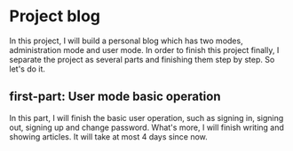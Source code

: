 # Project blog
In this project, I will build a personal blog which has two modes, administration mode and user mode. In order to finish this project finally, I separate the project as several parts and finishing them step by step. So let's do it. 


## first-part: User mode basic operation
In this part, I will finish the basic user operation, such as signing in, signing out, signing up and change password. What's more, I will finish writing and showing articles. It will take at most 4 days since now.






